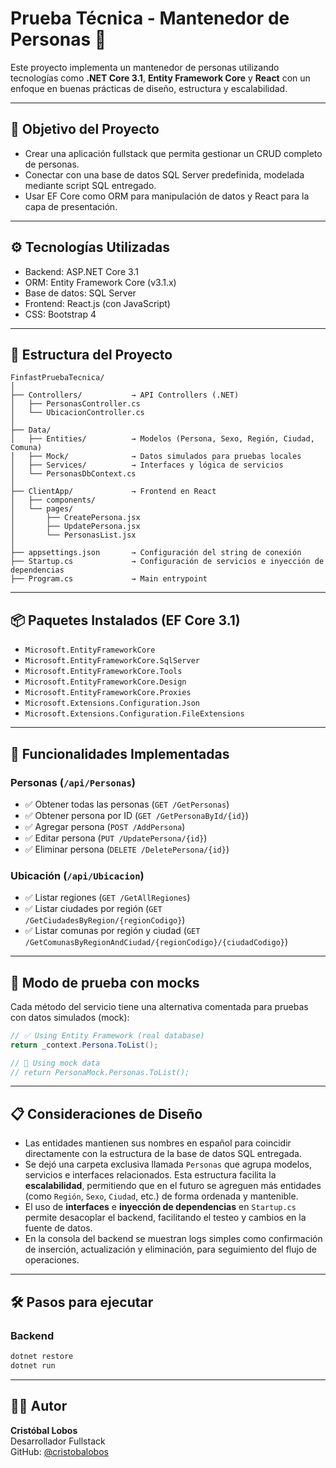 # Prueba Técnica - Mantenedor de Personas 👤

Este proyecto implementa un mantenedor de personas utilizando tecnologías como **.NET Core 3.1**, **Entity Framework Core** y **React** con un enfoque en buenas prácticas de diseño, estructura y escalabilidad.

---

## 🧩 Objetivo del Proyecto

- Crear una aplicación fullstack que permita gestionar un CRUD completo de personas.
- Conectar con una base de datos SQL Server predefinida, modelada mediante script SQL entregado.
- Usar EF Core como ORM para manipulación de datos y React para la capa de presentación.

---

## ⚙️ Tecnologías Utilizadas

- Backend: ASP.NET Core 3.1
- ORM: Entity Framework Core (v3.1.x)
- Base de datos: SQL Server
- Frontend: React.js (con JavaScript)
- CSS: Bootstrap 4

---

## 🧱 Estructura del Proyecto

```
FinfastPruebaTecnica/
│
├── Controllers/           → API Controllers (.NET)
│   ├── PersonasController.cs
│   └── UbicacionController.cs
│
├── Data/
│   ├── Entities/          → Modelos (Persona, Sexo, Región, Ciudad, Comuna)
│   ├── Mock/              → Datos simulados para pruebas locales
│   ├── Services/          → Interfaces y lógica de servicios
│   └── PersonasDbContext.cs
│
├── ClientApp/             → Frontend en React
│   ├── components/
│   └── pages/
│       ├── CreatePersona.jsx
│       ├── UpdatePersona.jsx
│       └── PersonasList.jsx
│
├── appsettings.json       → Configuración del string de conexión
├── Startup.cs             → Configuración de servicios e inyección de dependencias
├── Program.cs             → Main entrypoint
```

---

## 📦 Paquetes Instalados (EF Core 3.1)

- `Microsoft.EntityFrameworkCore`
- `Microsoft.EntityFrameworkCore.SqlServer`
- `Microsoft.EntityFrameworkCore.Tools`
- `Microsoft.EntityFrameworkCore.Design`
- `Microsoft.EntityFrameworkCore.Proxies`
- `Microsoft.Extensions.Configuration.Json`
- `Microsoft.Extensions.Configuration.FileExtensions`

---

## 🚀 Funcionalidades Implementadas

### Personas (`/api/Personas`)

- ✅ Obtener todas las personas (`GET /GetPersonas`)
- ✅ Obtener persona por ID (`GET /GetPersonaById/{id}`)
- ✅ Agregar persona (`POST /AddPersona`)
- ✅ Editar persona (`PUT /UpdatePersona/{id}`)
- ✅ Eliminar persona (`DELETE /DeletePersona/{id}`)

### Ubicación (`/api/Ubicacion`)

- ✅ Listar regiones (`GET /GetAllRegiones`)
- ✅ Listar ciudades por región (`GET /GetCiudadesByRegion/{regionCodigo}`)
- ✅ Listar comunas por región y ciudad (`GET /GetComunasByRegionAndCiudad/{regionCodigo}/{ciudadCodigo}`)

---

## 🧪 Modo de prueba con mocks

Cada método del servicio tiene una alternativa comentada para pruebas con datos simulados (mock):

```csharp
// ✅ Using Entity Framework (real database)
return _context.Persona.ToList();

// 🧪 Using mock data
// return PersonaMock.Personas.ToList();
```

---

## 📋 Consideraciones de Diseño

- Las entidades mantienen sus nombres en español para coincidir directamente con la estructura de la base de datos SQL entregada.
- Se dejó una carpeta exclusiva llamada `Personas` que agrupa modelos, servicios e interfaces relacionados. Esta estructura facilita la **escalabilidad**, permitiendo que en el futuro se agreguen más entidades (como `Región`, `Sexo`, `Ciudad`, etc.) de forma ordenada y mantenible.
- El uso de **interfaces** e **inyección de dependencias** en `Startup.cs` permite desacoplar el backend, facilitando el testeo y cambios en la fuente de datos.
- En la consola del backend se muestran logs simples como confirmación de inserción, actualización y eliminación, para seguimiento del flujo de operaciones.

---

## 🛠️ Pasos para ejecutar

### Backend

```bash
dotnet restore
dotnet run
```

---

## 🧑‍💻 Autor

**Cristóbal Lobos**  
Desarrollador Fullstack  
GitHub: [@cristobalobos](https://github.com/cristobalobos)
